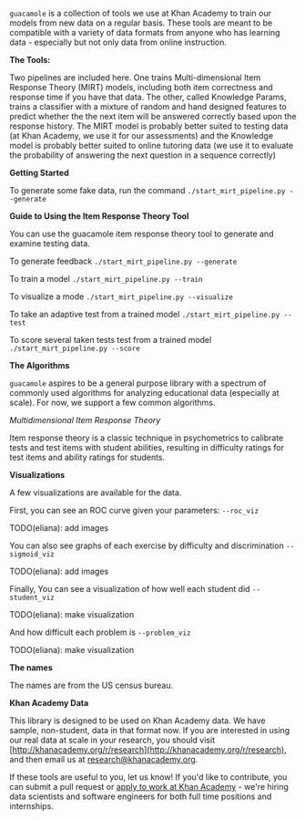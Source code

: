 `guacamole` is a collection of tools we use at Khan Academy to train our models
from new data on a regular basis. These tools are meant to be compatible
with a variety of data formats from anyone who has learning data - especially
but not only data from online instruction.

**The Tools:**

Two pipelines are included here.  One trains Multi-dimensional Item Response
Theory (MIRT) models, including both item correctness and response time if you
have that data.  The other, called Knowledge Params, trains a classifier with a mixture of random and hand designed features to predict whether the the next
item will be answered correctly based upon the response history. The MIRT model is probably better suited to testing data (at Khan Academy, we use it for our assessments) and the Knowledge model is probably better suited to online tutoring data (we use it to evaluate the probability of answering the next question in a sequence correctly)

**Getting Started**

To generate some fake data, run the command
`./start_mirt_pipeline.py --generate`


**Guide to Using the Item Response Theory Tool**

You can use the guacamole item response theory tool to generate and examine
testing data.


To generate feedback
`./start_mirt_pipeline.py --generate`

To train a model
`./start_mirt_pipeline.py --train`

To visualize a mode
`./start_mirt_pipeline.py --visualize`

To take an adaptive test from a trained model
`./start_mirt_pipeline.py --test`

To score several taken tests test from a trained model
`./start_mirt_pipeline.py --score`


**The Algorithms**

`guacamole` aspires to be a general purpose library with a spectrum of commonly used algorithms for analyzing educational data (especially at scale). For now, we support a few common algorithms.

*Multidimensional Item Response Theory*

Item response theory is a classic technique in psychometrics to calibrate tests and test items with student abilities, resulting in difficulty ratings for test items and ability ratings for students.

**Visualizations**

A few visualizations are available for the data.

First, you can see an ROC curve given your parameters:
`--roc_viz`

TODO(eliana): add images

You can also see graphs of each exercise by difficulty and discrimination
`--sigmoid_viz`

TODO(eliana): add images

Finally, You can see a visualization of how well each student did
`--student_viz`

TODO(eliana): make visualization

And how difficult each problem is
`--problem_viz`

TODO(eliana): make visualization


**The names**

The names are from the US census bureau.

**Khan Academy Data**

This library is designed to be used on Khan Academy data. We have sample, non-student, data in that format now.
If you are interested in using our real data at scale in your research, you should visit [http://khanacademy.org/r/research](http://khanacademy.org/r/research), and then email us at [research@khanacademy.org](mailto:research@khanacademy.org).


If these tools are useful to you, let us know! If you'd like to contribute,
you can submit a pull request or
[apply to work at Khan Academy](https://www.khanacademy.org/careers) - we're hiring data
scientists and software engineers for both full time positions and internships.
